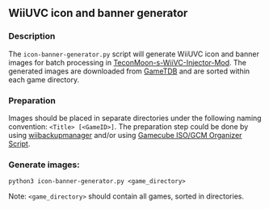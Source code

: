 WiiUVC icon and banner generator
--------------------------------

### Description
The `icon-banner-generator.py` script will generate WiiUVC icon and banner images for batch processing in [TeconMoon-s-WiiVC-Injector-Mod](https://github.com/timefox/TeconMoon-s-WiiVC-Injector-Mod). The generated images are downloaded from [GameTDB](https://www.gametdb.com) and are sorted within each game directory.

### Preparation
Images should be placed in separate directories under the following naming convention:
`<Title> [<GameID>]`.
The preparation step could be done by using [wiibackupmanager](http://www.wiibackupmanager.co.uk) and/or using [Gamecube ISO/GCM Organizer Script](https://gbatemp.net/threads/gamecube-iso-gcm-organizer-script.480619/).

### Generate images:
`python3 icon-banner-generator.py <game_directory>`

Note: `<game_directory>` should contain all games, sorted in directories.

